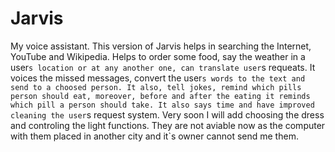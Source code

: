 # Jarvis
My voice assistant. This version of Jarvis helps in searching the Internet, YouTube and Wikipedia. Helps to order some food, say the weather in a user`s location or at any another one, can translate user`s requeats. It voices the missed messages, convert the user`s words to the text and send to a choosed person. It also, tell jokes, remind which pills person should eat, moreover, before and after the eating it reminds which pill a person should take. It also says time and have improved cleaning the user`s request system. Very soon I will add choosing the dress and controling the light functions. They are not aviable now as the computer with them placed in another city and it`s owner cannot send me them.
